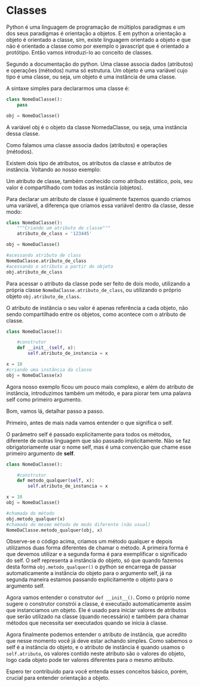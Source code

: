 # Classes

Python é uma linguagem de programação de múltiplos paradigmas e um dos seus paradigmas é orientação a objetos. E em python a orientação a objeto é orientado a classe, sim, existe linguagem orientado a objeto e que não é orientado a classe como por exemplo o javascript que é orientado a protótipo. Então vamos introduzi-lo ao conceito de classes.

Segundo a documentação do python. Uma classe associa dados (atributos) e operações (métodos) numa só estrutura. Um objeto é uma variável cujo tipo é uma classe, ou seja, um objeto é uma instância de uma classe.

A sintaxe simples para declararmos uma classe é:

```py
class NomeDaClasse():
    pass

obj = NomeDaClasse()
```

A variável obj é o objeto da classe NomedaClasse, ou seja, uma instância dessa classe.

Como falamos uma classe associa dados (atributos) e operações (métodos).

Existem dois tipo de atributos, os atributos da classe e atributos de instância. Voltando ao nosso exemplo:

Um atributo de classe, também conhecido como atributo estático, pois, seu valor é compartilhado com todas as instância (objetos).

Para declarar um atributo de classe é igualmente fazemos quando criamos uma variável, a diferença que criamos essa variável dentro da classe, desse modo:

```py
class NomeDaClasse():
    """Criando um atributo de classe"""
    atributo_de_class = '123445'

obj = NomeDaClasse()

#acessando atributo de class
NomeDaClasse.atributo_de_class
#acessando o atributo a partir do objeto
obj.atributo_de_class
```

Para acessar o atributo da classe pode ser feito de dois modo, utilizando a própria classe ```NomeDaClasse.atributo_de_class```, ou utilizando o próprio objeto ```obj.atributo_de_class```.

O atributo de instância o seu valor é apenas referência a cada objeto, não sendo compartilhado entre os objetos, como acontece com o atributo de classe.

```py
class NomeDaClasse():

    #construtor
    def __init__(self, x):
        self.atributo_de_instancia = x

x = 10
#criando uma instância da classe
obj = NomeDaClasse(x)

```

Agora nosso exemplo ficou um pouco mais complexo, e além do atributo de instância, introduzimos também um método, e para piorar tem uma palavra self como primeiro argumento.

Bom, vamos lá, detalhar passo a passo.

Primeiro, antes de mais nada vamos entender o que significa o self.

O parâmetro self é passado explicitamente para todos os métodos, diferente de outras linguagem que são passado implicitamente. Não se faz obrigatoriamente usar o nome self, mas é uma convenção que chame esse primeiro argumento de __self__.

```py
class NomeDaClasse():

    #construtor
    def metodo_qualquer(self, x):
        self.atributo_de_instancia = x

x = 10
obj = NomeDaClasse()

#chamada do método
obj.metodo_qualquer(x)
#chamada do mesmo método de modo diferente (não usual)
NomeDaClasse.metodo_qualquer(obj, x)
```

Observe-se o código acima, criamos um método qualquer e depois utilizamos duas forma diferentes de chamar o método. A primeira forma é que devemos utilizar e a segunda forma é para exemplificar o significado do self. O self representa a instância do objeto, só que quando fazemos desta forma ```obj.metodo_qualquer()``` o python se encarrega de passar automaticamente a instância do objeto para o argumento self, já na segunda maneira estamos passando explicitamente o objeto para o argumento self.

Agora vamos entender o construtor ```def __init__()```. Como o próprio nome sugere o construtor constrói a classe, é executado automaticamente assim que instanciamos um objeto. Ele é usado para iniciar valores de atributos que serão utilizado na classe (quando necessário) e também para chamar métodos que necessita ser executados quando se inicia à classe.

Agora finalmente podemos entender o atributo de instância, que acredito que nesse momento você já deve estar achando simples. Como sabemos o self é a instância do objeto, e o atributo de instância é quando usamos o ```self.atributo```, os valores contido neste atributo são o valores do objeto, logo cada objeto pode ter valores diferentes para o mesmo atributo.

Espero ter contribuido para você entenda esses conceitos básico, porém, crucial para entender orientação a objeto.
